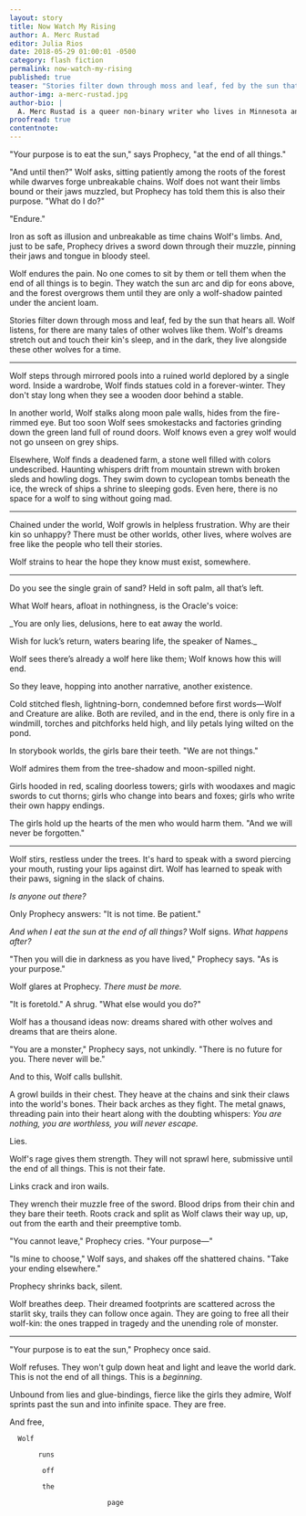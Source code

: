 ```yaml
---
layout: story
title: Now Watch My Rising
author: A. Merc Rustad
editor: Julia Rios
date: 2018-05-29 01:00:01 -0500
category: flash fiction
permalink: now-watch-my-rising
published: true
teaser: "Stories filter down through moss and leaf, fed by the sun that hears all. Wolf listens, for there are many tales of other wolves like them."
author-img: a-merc-rustad.jpg
author-bio: |
  A. Merc Rustad is a queer non-binary writer who lives in Minnesota and is a 2016 Nebula Awards finalist. ("This Is Not A Wardrobe Door" was first published in Fireside!) Their stories have appeared in _Lightspeed_, _Fireside_, _Apex_, _Uncanny_, _Shimmer_, _Cicada_, and other fine venues. You can find Merc on Twitter [@Merc_Rustad](https://twitter.com/mercrustad) or at their website: [http://amercrustad.com](http://amercrustad.com). Their debut short story collection, _So You Want to Be a Robot_, was published at Lethe Press in May 2017.
proofread: true
contentnote:
---
```


"Your purpose is to eat the sun," says Prophecy, "at the end of all things."


"And until then?" Wolf asks, sitting patiently among the roots of the forest while dwarves forge unbreakable chains. Wolf does not want their limbs bound or their jaws muzzled, but Prophecy has told them this is also their purpose. "What do I do?"



"Endure."

Iron as soft as illusion and unbreakable as time chains Wolf's limbs. And, just to be safe, Prophecy drives a sword down through their muzzle, pinning their jaws and tongue in bloody steel.



Wolf endures the pain. No one comes to sit by them or tell them when the end of all things is to begin. They watch the sun arc and dip for eons above, and the forest overgrows them until they are only a wolf-shadow painted under the ancient loam.

Stories filter down through moss and leaf, fed by the sun that hears all. Wolf listens, for there are many tales of other wolves like them. Wolf's dreams stretch out and touch their kin's sleep, and in the dark, they live alongside these other wolves for a time.


---

Wolf steps through mirrored pools into a ruined world deplored by a single word. Inside a wardrobe, Wolf finds statues cold in a forever-winter. They don't stay long when they see a wooden door behind a stable.



In another world, Wolf stalks along moon pale walls, hides from the fire-rimmed eye. But too soon Wolf sees smokestacks and factories grinding down the green land full of round doors. Wolf knows even a grey wolf would not go unseen on grey ships.



Elsewhere, Wolf finds a deadened farm, a stone well filled with colors undescribed. Haunting whispers drift from mountain strewn with broken sleds and howling dogs. They swim down to cyclopean tombs beneath the ice, the wreck of ships a shrine to sleeping gods. Even here, there is no space for a wolf to sing without going mad.


----

Chained under the world, Wolf growls in helpless frustration. Why are their kin so unhappy? There must be other worlds, other lives, where wolves are free like the people who tell their stories.

Wolf strains to hear the hope they know must exist, somewhere.

----

Do you see the single grain of sand? Held in soft palm, all that’s left.



What Wolf hears, afloat in nothingness, is the Oracle's voice:

 _You are only lies, delusions, here to eat away the world.

Wish for luck’s return, waters bearing life, the speaker of Names._

Wolf sees there’s already a wolf here like them; Wolf knows how this will end.



So they leave, hopping into another narrative, another existence.



Cold stitched flesh, lightning-born, condemned before first words—Wolf and Creature are alike. Both are reviled, and in the end, there is only fire in a windmill, torches and pitchforks held high, and lily petals lying wilted on the pond.


In storybook worlds, the girls bare their teeth. "We are not things."

Wolf admires them from the tree-shadow and moon-spilled night.



Girls hooded in red, scaling doorless towers; girls with woodaxes and magic swords to cut thorns; girls who change into bears and foxes; girls who write their own happy endings.


The girls hold up the hearts of the men who would harm them. "And we will never be forgotten."


----


Wolf stirs, restless under the trees. It's hard to speak with a sword piercing your mouth, rusting your lips against dirt. Wolf has learned to speak with their paws, signing in the slack of chains.

_Is anyone out there?_

Only Prophecy answers: "It is not time. Be patient."



_And when I eat the sun at the end of all things?_ Wolf signs. _What happens after?_

"Then you will die in darkness as you have lived," Prophecy says. "As is your purpose."


Wolf glares at Prophecy. _There must be more._

"It is foretold." A shrug. "What else would you do?"

Wolf has a thousand ideas now: dreams shared with other wolves and dreams that are theirs alone.

"You are a monster," Prophecy says, not unkindly. "There is no future for you. There never will be."

And to this, Wolf calls bullshit.

A growl builds in their chest. They heave at the chains and sink their claws into the world's bones. Their back arches as they fight. The metal gnaws, threading pain into their heart along with the doubting whispers: _You are nothing, you are worthless, you will never escape._

Lies.

Wolf's rage gives them strength. They will not sprawl here, submissive until the end of all things. This is not their fate.

Links crack and iron wails.


They wrench their muzzle free of the sword. Blood drips from their chin and they bare their teeth. Roots crack and split as Wolf claws their way up, up, out from the earth and their preemptive tomb.

"You cannot leave," Prophecy cries. "Your purpose—"

"Is mine to choose," Wolf says, and shakes off the shattered chains. "Take your ending elsewhere."

Prophecy shrinks back, silent.


Wolf breathes deep. Their dreamed footprints are scattered across the starlit sky, trails they can follow once again. They are going to free all their wolf-kin: the ones trapped in tragedy and the unending role of monster.

----

"Your purpose is to eat the sun," Prophecy once said.

Wolf refuses. They won't gulp down heat and light and leave the world dark. This is not the end of all things. This is a _beginning_.

Unbound from lies and glue-bindings, fierce like the girls they admire, Wolf sprints past the sun and into infinite space. They are free.

And free,

	  Wolf

	       runs

		    off

			the      

                            page
